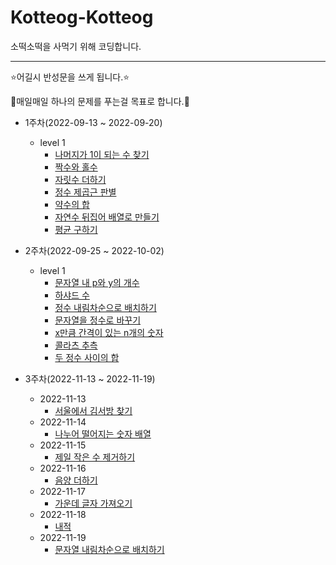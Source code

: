 # Kotteog-Kotteog
소떡소떡을 사먹기 위해 코딩합니다.

---

⭐어길시 반성문을 쓰게 됩니다.⭐

🌟매일매일 하나의 문제를 푸는걸 목표로 합니다.🌟

- 1주차(2022-09-13 ~ 2022-09-20)
    - level 1
        - [나머지가 1이 되는 수 찾기](https://school.programmers.co.kr/learn/courses/30/lessons/87389?language=python3)
        - [짝수와 홀수](https://school.programmers.co.kr/learn/courses/30/lessons/12937)
        - [자릿수 더하기](https://school.programmers.co.kr/learn/courses/30/lessons/12931)
        - [정수 제곱근 판별](https://school.programmers.co.kr/learn/courses/30/lessons/12934)
        - [약수의 합](https://school.programmers.co.kr/learn/courses/30/lessons/12928)
        - [자연수 뒤집어 배열로 만들기](https://school.programmers.co.kr/learn/courses/30/lessons/12932)
        - [평균 구하기](https://school.programmers.co.kr/learn/courses/30/lessons/12944)

- 2주차(2022-09-25 ~ 2022-10-02)
    - level 1
        - [문자열 내 p와 y의 개수](https://school.programmers.co.kr/learn/courses/30/lessons/12916)
        - [하샤드 수](https://school.programmers.co.kr/learn/courses/30/lessons/12947)
        - [정수 내림차순으로 배치하기](https://school.programmers.co.kr/learn/courses/30/lessons/12933)
        - [문자열을 정수로 바꾸기](https://school.programmers.co.kr/learn/courses/30/lessons/12925)
        - [x만큼 간격이 있는 n개의 숫자](https://school.programmers.co.kr/learn/courses/30/lessons/12954)
        - [콜라츠 추측](https://school.programmers.co.kr/learn/courses/30/lessons/12943)
        - [두 정수 사이의 합](https://school.programmers.co.kr/learn/courses/30/lessons/12912)

- 3주차(2022-11-13 ~ 2022-11-19)
    - 2022-11-13
        - [서울에서 김서방 찾기](https://school.programmers.co.kr/learn/courses/30/lessons/12919)
    - 2022-11-14
        - [나누어 떨어지는 숫자 배열](https://school.programmers.co.kr/learn/courses/30/lessons/12910)
    - 2022-11-15
        - [제일 작은 수 제거하기](https://school.programmers.co.kr/learn/courses/30/lessons/12935)
    - 2022-11-16
        - [음양 더하기](https://school.programmers.co.kr/learn/courses/30/lessons/76501)
    - 2022-11-17
        - [가운데 글자 가져오기](https://school.programmers.co.kr/learn/courses/30/lessons/12903)
    - 2022-11-18
        - [내적](https://school.programmers.co.kr/learn/courses/30/lessons/70128)
    - 2022-11-19
        - [문자열 내림차순으로 배치하기](https://school.programmers.co.kr/learn/courses/30/lessons/12917)
